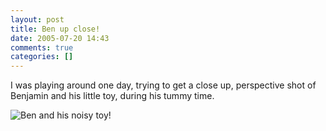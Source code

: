 ```yaml
---
layout: post
title: Ben up close!
date: 2005-07-20 14:43
comments: true
categories: []
---
```

I was playing around one day, trying to get a close up, perspective shot of Benjamin and his little toy, during his tummy time.

<img class="photo" src="http://www.peterfilias.com/wordpress/wp-content/up_close.jpg" alt="Ben and his noisy toy!" />
